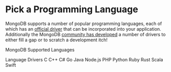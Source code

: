 # Pick a Programming Language

MongoDB supports a number of popular programming languages, each of which has an [official driver](https://www.mongodb.com/docs/drivers/) that can be incorporated into your application. Additionally the MongoDB [community has developed](https://www.mongodb.com/docs/drivers/community-supported-drivers/) a number of drivers to either fill a gap or to scratch a development itch!

<BadgeLink badgeText='Read' colorScheme="yellow" href='https://www.mongodb.com/languages'>MongoDB Supported Languages</BadgeLink>

<ResourceGroupTitle>Language Drivers</ResourceGroupTitle>
<BadgeLink colorScheme='green' badgeText='Link' href='https://www.mongodb.com/docs/drivers/c/'>C</BadgeLink>
<BadgeLink colorScheme='green' badgeText='Link' href='https://www.mongodb.com/docs/drivers/cxx/'>C++</BadgeLink>
<BadgeLink colorScheme='green' badgeText='Link' href='https://www.mongodb.com/docs/drivers/csharp/'>C#</BadgeLink>
<BadgeLink colorScheme='green' badgeText='Link' href='https://www.mongodb.com/docs/drivers/go/current/'>Go</BadgeLink>
<BadgeLink colorScheme='green' badgeText='Link' href='https://www.mongodb.com/docs/drivers/java-drivers/'>Java</BadgeLink>
<BadgeLink colorScheme='green' badgeText='Link' href='https://www.mongodb.com/docs/drivers/node/current/'>Node.js</BadgeLink>
<BadgeLink colorScheme='green' badgeText='Link' href='https://www.mongodb.com/docs/drivers/php/'>PHP</BadgeLink>
<BadgeLink colorScheme='green' badgeText='Link' href='https://www.mongodb.com/docs/drivers/python/'>Python</BadgeLink>
<BadgeLink colorScheme='green' badgeText='Link' href='https://www.mongodb.com/docs/ruby-driver/current/'>Ruby</BadgeLink>
<BadgeLink colorScheme='green' badgeText='Link' href='https://www.mongodb.com/docs/drivers/rust/'>Rust</BadgeLink>
<BadgeLink colorScheme='green' badgeText='Link' href='https://www.mongodb.com/docs/drivers/scala/'>Scala</BadgeLink>
<BadgeLink colorScheme='green' badgeText='Link' href='https://www.mongodb.com/docs/drivers/swift/'>Swift</BadgeLink>